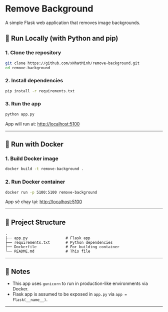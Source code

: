 # Remove Background

A simple Flask web application that removes image backgrounds.

## 🧪 Run Locally (with Python and pip)

### 1. Clone the repository

```bash
git clone https://github.com/xNhatMinh/remove-background.git
cd remove-background
```

### 2. Install dependencies

```bash
pip install -r requirements.txt
```

### 3. Run the app

```bash
python app.py
```

App will run at: [http://localhost:5100](http://localhost:5100)

---

## 🐳 Run with Docker

### 1. Build Docker image

```bash
docker build -t remove-background .
```

### 2. Run Docker container

```bash
docker run -p 5100:5100 remove-background
```

App sẽ chạy tại: [http://localhost:5100](http://localhost:5100)

---

## 📂 Project Structure

```
.
├── app.py                 # Flask app
├── requirements.txt       # Python dependencies
├── Dockerfile             # For building container
└── README.md              # This file
```

---

## 🔧 Notes

- This app uses `gunicorn` to run in production-like environments via Docker.
- Flask app is assumed to be exposed in `app.py` via `app = Flask(__name__)`.

---
